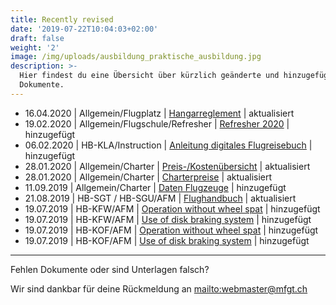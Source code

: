 ```yaml
---
title: Recently revised
date: '2019-07-22T10:04:03+02:00'
draft: false
weight: '2'
image: /img/uploads/ausbildung_praktische_ausbildung.jpg
description: >-
  Hier findest du eine Übersicht über kürzlich geänderte und hinzugefügte
  Dokumente.
---
```

* 16.04.2020 | Allgemein/Flugplatz | [Hangarreglement](https://drive.google.com/drive/folders/13UnVyZG353Me2nlmGVcZbBYqkYfq7xoL) | aktualisiert
* 19.02.2020 | Allgemein/Flugschule/Refresher | [Refresher 2020](https://drive.google.com/drive/folders/1B8KKpyXobT5EtVs_EjN66zEPiEZzNTCG) | hinzugefügt
* 06.02.2020 | HB-KLA/Instruction | [Anleitung digitales Flugreisebuch](https://drive.google.com/open?id=1YmHBOazKpcg07U0iBTl50-q_EFemyaTc) | hinzugefügt
* 28.01.2020 | Allgemein/Charter | [Preis-/Kostenübersicht](https://drive.google.com/open?id=1ObcWwB3kzKhttwNuVWJAwsxs3a6hjgCC) | aktualisiert
* 28.01.2020 | Allgemein/Charter | [Charterpreise](https://drive.google.com/open?id=1MIxz36JIStEgBr11ccatpX3kfDepbUc1) | aktualisiert
* 11.09.2019 | Allgemein/Charter | [Daten Flugzeuge](https://drive.google.com/file/d/1-JAdfujN3CY5hZhQQZETKsw0nRHEGPnF/view?usp=sharing) | hinzugefügt
* 21.08.2019 | HB-SGT / HB-SGU/AFM | [Flughandbuch](https://drive.google.com/file/d/1dOQhEgY1v7gvtBLXlsCY54zLwcTLC5Zh/view?usp=sharing) | aktualisiert
* 19.07.2019 | HB-KFW/AFM | [Operation without wheel spat](https://drive.google.com/file/d/1Pg5ZtzAvRwPHX_yo3FgALzX4_5WPK5_l/view?usp=sharing) | hinzugefügt
* 19.07.2019 | HB-KFW/AFM | [Use of disk braking system](https://drive.google.com/file/d/1ri9XdzIKwrl1z_pSXFJmCT1mOF_y80iI/view?usp=sharing) | hinzugefügt
* 19.07.2019 | HB-KOF/AFM | [Operation without wheel spat](https://drive.google.com/file/d/1mFaYwx0MXG8oLTN3Jd7B2Dt39v3nDeTx/view?usp=sharing) | hinzugefügt
* 19.07.2019 | HB-KOF/AFM | [Use of disk braking system](https://drive.google.com/file/d/1xPy6lUC71ydK4x5Hk7hcLwfDmdF4Ef2I/view?usp=sharing) | hinzugefügt

<hr>

Fehlen Dokumente oder sind Unterlagen falsch? 

Wir sind dankbar für deine Rückmeldung an <mailto:webmaster@mfgt.ch>
